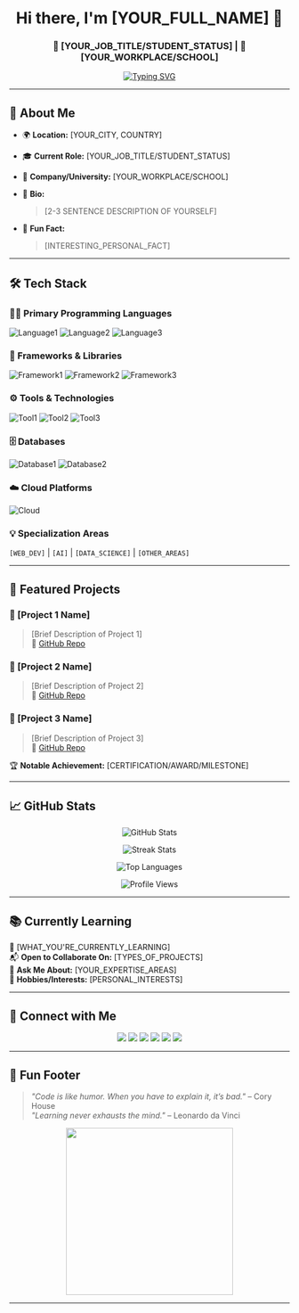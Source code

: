 <!-- GitHub Profile README for [YOUR_FULL_NAME] -->

<!-- Header with Name and Typing Animation -->
<h1 align="center">Hi there, I'm [YOUR_FULL_NAME] 👋</h1>
<h3 align="center">🚀 [YOUR_JOB_TITLE/STUDENT_STATUS] | 💼 [YOUR_WORKPLACE/SCHOOL]</h3>

<p align="center">
  <a href="https://github.com/[YOUR_GITHUB_USERNAME]">
    <img src="https://readme-typing-svg.demolab.com?font=Fira+Code&duration=3000&pause=1000&color=00BFFF&center=true&vCenter=true&width=435&lines=Passionate+about+Code+%26+Creativity;Lifelong+Learner+%F0%9F%93%9A;AI+%7C+Data+%7C+Software+Craftsmanship" alt="Typing SVG" />
  </a>
</p>

---

## 👤 About Me

- 🌍 **Location:** [YOUR_CITY, COUNTRY]  
- 🎓 **Current Role:** [YOUR_JOB_TITLE/STUDENT_STATUS]  
- 🏢 **Company/University:** [YOUR_WORKPLACE/SCHOOL]  
- 📜 **Bio:**  
  > [2-3 SENTENCE DESCRIPTION OF YOURSELF]

- 🌟 **Fun Fact:**  
  > [INTERESTING_PERSONAL_FACT]

---

## 🛠️ Tech Stack

### 👨‍💻 Primary Programming Languages
![Language1](https://img.shields.io/badge/-LANGUAGE1-05122A?style=flat&logo=LANGUAGE1&logoColor=white)
![Language2](https://img.shields.io/badge/-LANGUAGE2-05122A?style=flat&logo=LANGUAGE2&logoColor=white)
![Language3](https://img.shields.io/badge/-LANGUAGE3-05122A?style=flat&logo=LANGUAGE3&logoColor=white)

### 🧰 Frameworks & Libraries
![Framework1](https://img.shields.io/badge/-FRAMEWORK1-05122A?style=flat&logo=FRAMEWORK1&logoColor=white)
![Framework2](https://img.shields.io/badge/-FRAMEWORK2-05122A?style=flat&logo=FRAMEWORK2&logoColor=white)
![Framework3](https://img.shields.io/badge/-FRAMEWORK3-05122A?style=flat&logo=FRAMEWORK3&logoColor=white)

### ⚙️ Tools & Technologies
![Tool1](https://img.shields.io/badge/-TOOL1-05122A?style=flat&logo=TOOL1&logoColor=white)
![Tool2](https://img.shields.io/badge/-TOOL2-05122A?style=flat&logo=TOOL2&logoColor=white)
![Tool3](https://img.shields.io/badge/-TOOL3-05122A?style=flat&logo=TOOL3&logoColor=white)

### 🗄️ Databases
![Database1](https://img.shields.io/badge/-DATABASE1-05122A?style=flat&logo=DATABASE1&logoColor=white)
![Database2](https://img.shields.io/badge/-DATABASE2-05122A?style=flat&logo=DATABASE2&logoColor=white)

### ☁️ Cloud Platforms
![Cloud](https://img.shields.io/badge/-CLOUD_PROVIDER-05122A?style=flat&logo=CLOUD_PROVIDER&logoColor=white)

### 💡 Specialization Areas
`[WEB_DEV]` | `[AI]` | `[DATA_SCIENCE]` | `[OTHER_AREAS]`

---

## 🚀 Featured Projects

### 🌟 [Project 1 Name]
> [Brief Description of Project 1]  
🔗 [GitHub Repo](https://github.com/[YOUR_GITHUB_USERNAME]/[REPO_NAME])

### 🌟 [Project 2 Name]
> [Brief Description of Project 2]  
🔗 [GitHub Repo](https://github.com/[YOUR_GITHUB_USERNAME]/[REPO_NAME])

### 🌟 [Project 3 Name]
> [Brief Description of Project 3]  
🔗 [GitHub Repo](https://github.com/[YOUR_GITHUB_USERNAME]/[REPO_NAME])

🏆 **Notable Achievement:** [CERTIFICATION/AWARD/MILESTONE]

---

## 📈 GitHub Stats

<p align="center">
  <img src="https://github-readme-stats.vercel.app/api?username=[YOUR_GITHUB_USERNAME]&show_icons=true&theme=dark" alt="GitHub Stats" />
</p>

<p align="center">
  <img src="https://github-readme-streak-stats.herokuapp.com/?user=[YOUR_GITHUB_USERNAME]&theme=dark" alt="Streak Stats" />
</p>

<p align="center">
  <img src="https://github-readme-stats.vercel.app/api/top-langs/?username=[YOUR_GITHUB_USERNAME]&layout=compact&theme=dark" alt="Top Languages" />
</p>

<p align="center">
  <img src="https://komarev.com/ghpvc/?username=[YOUR_GITHUB_USERNAME]&label=Profile+Visitors&color=blue&style=flat" alt="Profile Views" />
</p>

---

## 📚 Currently Learning

🎯 [WHAT_YOU'RE_CURRENTLY_LEARNING]  
📬 **Open to Collaborate On:** [TYPES_OF_PROJECTS]  
💬 **Ask Me About:** [YOUR_EXPERTISE_AREAS]  
🎨 **Hobbies/Interests:** [PERSONAL_INTERESTS]

---

## 🔗 Connect with Me

<p align="center">
  <a href="[LINKEDIN_URL]"><img src="https://img.shields.io/badge/-LinkedIn-0077B5?style=for-the-badge&logo=linkedin&logoColor=white" /></a>
  <a href="https://twitter.com/[TWITTER_HANDLE]"><img src="https://img.shields.io/badge/-Twitter-1DA1F2?style=for-the-badge&logo=twitter&logoColor=white" /></a>
  <a href="[WEBSITE_URL]"><img src="https://img.shields.io/badge/-Portfolio-000000?style=for-the-badge&logo=vercel&logoColor=white" /></a>
  <a href="mailto:[EMAIL_ADDRESS]"><img src="https://img.shields.io/badge/-Email-D14836?style=for-the-badge&logo=gmail&logoColor=white" /></a>
  <a href="https://discord.com/users/[DISCORD_USERNAME]"><img src="https://img.shields.io/badge/-Discord-5865F2?style=for-the-badge&logo=discord&logoColor=white" /></a>
  <a href="[BLOG_URL]"><img src="https://img.shields.io/badge/-Blog-12100E?style=for-the-badge&logo=medium&logoColor=white" /></a>
</p>

---

## 🎉 Fun Footer

> _"Code is like humor. When you have to explain it, it’s bad."_ – Cory House  
> _"Learning never exhausts the mind."_ – Leonardo da Vinci  

<div align="center">
  <img src="https://media.giphy.com/media/qgQUggAC3Pfv687qPC/giphy.gif" width="300"/>
</div>

---
